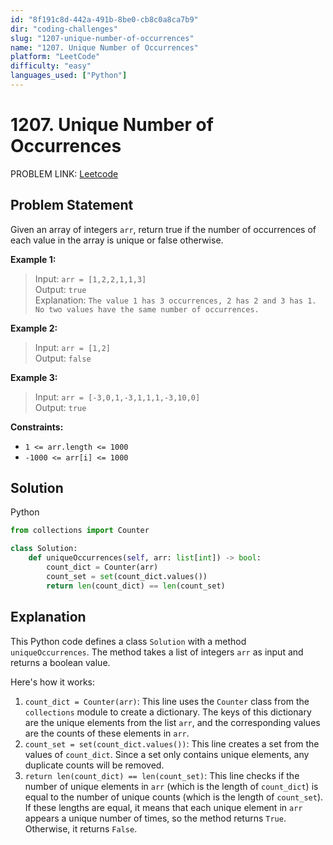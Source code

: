 ```yaml
---
id: "8f191c8d-442a-491b-8be0-cb8c0a8ca7b9"
dir: "coding-challenges"
slug: "1207-unique-number-of-occurrences"
name: "1207. Unique Number of Occurrences"
platform: "LeetCode"
difficulty: "easy"
languages_used: ["Python"]
---
```


# 1207. Unique Number of Occurrences

PROBLEM LINK: [Leetcode](https://leetcode.com/problems/unique-number-of-occurrences/)

## Problem Statement

Given an array of integers `arr`, return true if the number of occurrences of each value in the array is unique or false otherwise.

**Example 1:**

> Input: `arr = [1,2,2,1,1,3]`  
> Output: `true`  
> Explanation: `The value 1 has 3 occurrences, 2 has 2 and 3 has 1. No two values have the same number of occurrences.`

**Example 2:**

> Input: `arr = [1,2]`  
> Output: `false`

**Example 3:**

> Input: `arr = [-3,0,1,-3,1,1,1,-3,10,0]`  
> Output: `true`

**Constraints:**

- `1 <= arr.length <= 1000`
- `-1000 <= arr[i] <= 1000`

## Solution

Python

```python
from collections import Counter

class Solution:
    def uniqueOccurrences(self, arr: list[int]) -> bool:
        count_dict = Counter(arr)
        count_set = set(count_dict.values())
        return len(count_dict) == len(count_set)
```

## Explanation

This Python code defines a class `Solution` with a method `uniqueOccurrences`. The method takes a list of integers `arr` as input and returns a boolean value.

Here's how it works:

1. `count_dict = Counter(arr)`: This line uses the `Counter` class from the `collections` module to create a dictionary. The keys of this dictionary are the unique elements from the list `arr`, and the corresponding values are the counts of these elements in `arr`.
2. `count_set = set(count_dict.values())`: This line creates a set from the values of `count_dict`. Since a set only contains unique elements, any duplicate counts will be removed.
3. `return len(count_dict) == len(count_set)`: This line checks if the number of unique elements in `arr` (which is the length of `count_dict`) is equal to the number of unique counts (which is the length of `count_set`). If these lengths are equal, it means that each unique element in `arr` appears a unique number of times, so the method returns `True`. Otherwise, it returns `False`.
